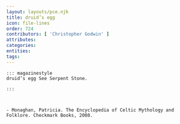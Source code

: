```yaml
---
layout: layouts/pce.njk
title: druid’s egg
icon: file-lines
order: 724
contributors: [ 'Christopher Godwin' ]
attributes:
categories:
entities:
tags:
---
```

``` tab [group1:Info]
::: magazinestyle
druid’s egg See Serpent Stone.

:::
```
``` tab [group1:Attributes]
```
``` tab [group1:Entities]
```
``` tab [group1:Sources]
- Monaghan, Patricia. The Encyclopedia of Celtic Mythology and Folklore. Checkmark Books, 2008.
```
